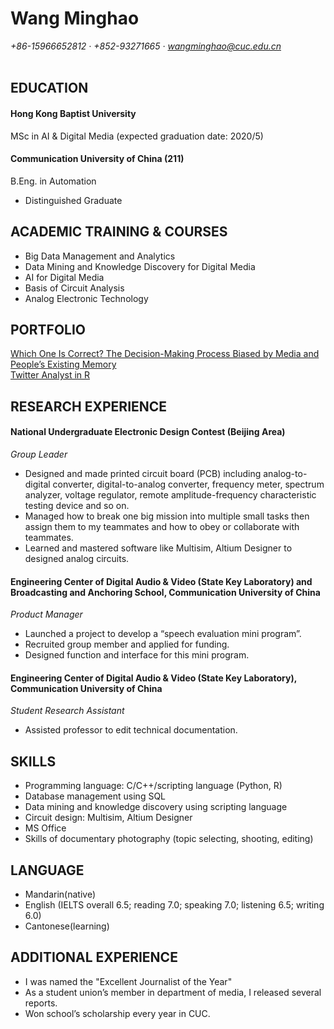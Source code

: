  # Wang Minghao   

*+86-15966652812 · +852-93271665 · wangminghao@cuc.edu.cn*
<br></br>

## EDUCATION
#### Hong Kong Baptist University
MSc in AI & Digital Media (expected graduation date: 2020/5)
#### Communication University of China (211)
B.Eng. in Automation
* Distinguished Graduate


## ACADEMIC TRAINING & COURSES
- Big Data Management and Analytics
- Data Mining and Knowledge Discovery for Digital Media
- AI for Digital Media
- Basis of Circuit Analysis
- Analog Electronic Technology


## PORTFOLIO
[Which One Is Correct? The Decision-Making Process Biased by Media and People’s Existing Memory](https://drive.google.com/file/d/1Dtc3FicGQeQobDSu7OhadxSre9vz4LeG/view?usp=sharing)  
[Twitter Analyst in R](https://github.com/Minghao2812/Twitter_Analyst_in_R)  


## RESEARCH EXPERIENCE
#### National Undergraduate Electronic Design Contest (Beijing Area)
*Group Leader*
- Designed and made printed circuit board (PCB) including analog-to-digital converter, digital-to-analog converter, frequency meter, spectrum analyzer, voltage regulator, remote amplitude-frequency characteristic testing device and so on.
- Managed how to break one big mission into multiple small tasks then assign them to my teammates and how to obey or collaborate with teammates.
- Learned and mastered software like Multisim, Altium Designer to designed analog circuits.

#### Engineering Center of Digital Audio & Video (State Key Laboratory) and Broadcasting and Anchoring School, Communication University of China
*Product Manager*
- Launched a project to develop a “speech evaluation mini program”. 
- Recruited group member and applied for funding.
- Designed function and interface for this mini program.

#### Engineering Center of Digital Audio & Video (State Key Laboratory), Communication University of China
*Student Research Assistant*
- Assisted professor to edit technical documentation.


## SKILLS
- Programming language: C/C++/scripting language (Python, R)
- Database management using SQL
- Data mining and knowledge discovery using scripting language
- Circuit design: Multisim, Altium Designer
- MS Office
- Skills of documentary photography (topic selecting, shooting, editing)


## LANGUAGE
-	Mandarin(native)
- English (IELTS overall 6.5; reading 7.0; speaking 7.0; listening 6.5; writing 6.0)
- Cantonese(learning)


## ADDITIONAL EXPERIENCE
- I was named the "Excellent Journalist of the Year" 
- As a student union’s member in department of media, I released several reports.
- Won school’s scholarship every year in CUC.